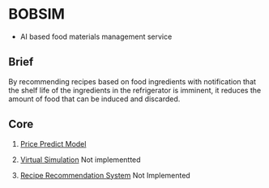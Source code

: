 # BOBSIM
- AI based food materials management service
## Brief
By recommending recipes based on food ingredients with notification that the shelf life of the ingredients in the refrigerator is imminent, it reduces the amount of food that can be induced and discarded.
## Core
1. [Price Predict Model](https://www.notion.so/Brief-ENG-cf5b60d46cc1433db1264bdde8f977bf)


2. [Virtual Simulation]() 
Not implementted

3. [Recipe Recommendation System]()
Not Implemented
